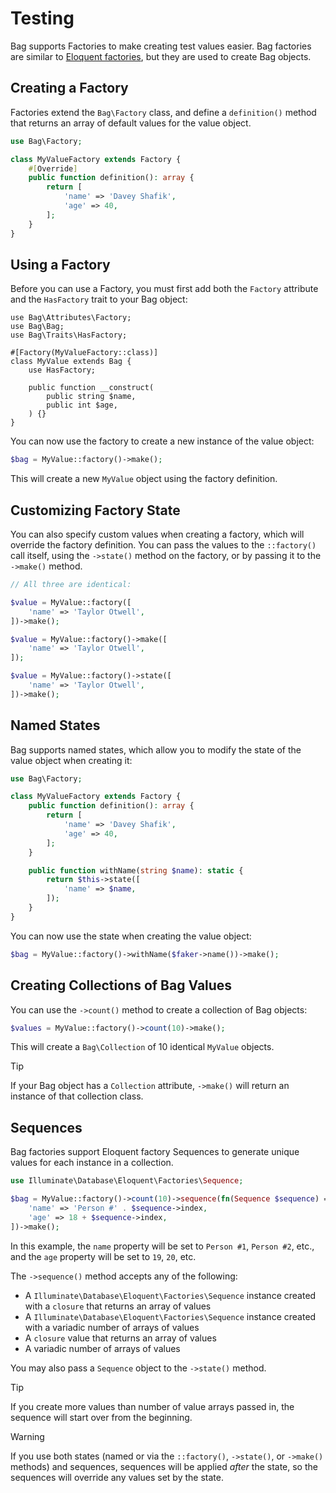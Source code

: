 # Testing

Bag supports Factories to make creating test values easier. Bag factories are similar to [Eloquent factories](https://laravel.com/docs/11.x/eloquent-factories), but they are used to create Bag objects.

## Creating a Factory

Factories extend the `Bag\Factory` class, and define a `definition()` method that returns an array of default values for the value object.

```php
use Bag\Factory;

class MyValueFactory extends Factory {
    #[Override]
    public function definition(): array {
        return [
            'name' => 'Davey Shafik',
            'age' => 40,
        ];
    }
}
```

## Using a Factory

Before you can use a Factory, you must first add both the `Factory` attribute and the `HasFactory` trait to your Bag object:

```php{5,7}
use Bag\Attributes\Factory;
use Bag\Bag;
use Bag\Traits\HasFactory;

#[Factory(MyValueFactory::class)]
class MyValue extends Bag {
    use HasFactory;
    
    public function __construct(
        public string $name,
        public int $age,
    ) {}
}
```

You can now use the factory to create a new instance of the value object:

```php
$bag = MyValue::factory()->make();
```

This will create a new `MyValue` object using the factory definition.

## Customizing Factory State

You can also specify custom values when creating a factory, which will override the factory definition. You can pass the values to the `::factory()` call itself,
using the `->state()` method on the factory, or by passing it to the `->make()` method.

```php
// All three are identical:

$value = MyValue::factory([
    'name' => 'Taylor Otwell',
])->make();

$value = MyValue::factory()->make([
    'name' => 'Taylor Otwell',
]);

$value = MyValue::factory()->state([
    'name' => 'Taylor Otwell',
])->make();
```

## Named States

Bag supports named states, which allow you to modify the state of the value object when creating it:

```php
use Bag\Factory;

class MyValueFactory extends Factory {
    public function definition(): array {
        return [
            'name' => 'Davey Shafik',
            'age' => 40,
        ];
    }

    public function withName(string $name): static {
        return $this->state([
            'name' => $name,
        ]);
    }
}
```

You can now use the state when creating the value object:

```php
$bag = MyValue::factory()->withName($faker->name())->make();
```

## Creating Collections of Bag Values

You can use the `->count()` method to create a collection of Bag objects:

```php
$values = MyValue::factory()->count(10)->make();
```

This will create a `Bag\Collection` of 10 identical `MyValue` objects.

> [!TIP]
> If your Bag object has a `Collection` attribute, `->make()` will return an instance of that collection class.

## Sequences

Bag factories support Eloquent factory Sequences to generate unique values for each instance in a collection.

```php
use Illuminate\Database\Eloquent\Factories\Sequence;

$bag = MyValue::factory()->count(10)->sequence(fn(Sequence $sequence) => [
    'name' => 'Person #' . $sequence->index,
    'age' => 18 + $sequence->index,
])->make();
```

In this example, the `name` property will be set to `Person #1`, `Person #2`, etc., and the `age` property will be set to `19`, `20`, etc.

The `->sequence()` method accepts any of the following:

- A `Illuminate\Database\Eloquent\Factories\Sequence` instance created with a `closure` that returns an array of values
- A `Illuminate\Database\Eloquent\Factories\Sequence` instance created with a variadic number of arrays of values
- A `closure` value that returns an array of values
- A variadic number of arrays of values

You may also pass a `Sequence` object to the `->state()` method.

> [!TIP]
> If you create more values than number of value arrays passed in, the sequence will start over from the beginning.

> [!WARNING]
> If you use both states (named or via the `::factory()`, `->state()`, or `->make()` methods) and sequences, sequences will be applied _after_ the state, so the sequences will override any values set by the state.

